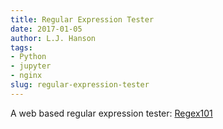 ```yaml
---
title: Regular Expression Tester
date: 2017-01-05
author: L.J. Hanson
tags:
- Python
- jupyter
- nginx
slug: regular-expression-tester
---
```


A web based regular expression tester: [Regex101](https://regex101.com/)
